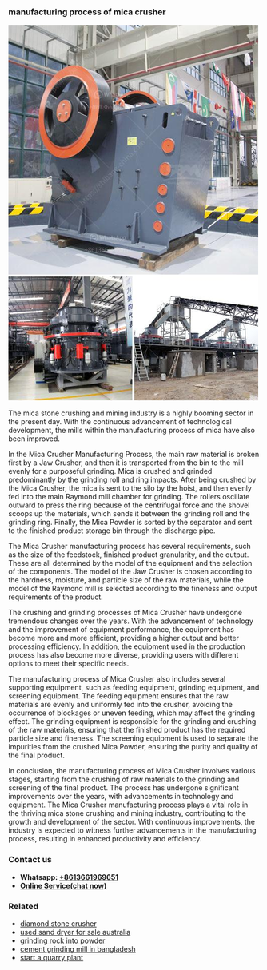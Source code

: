 <h3>manufacturing process of mica crusher</h3><img src='1706773385.jpg' alt=''><p>The mica stone crushing and mining industry is a highly booming sector in the present day. With the continuous advancement of technological development, the mills within the manufacturing process of mica have also been improved.</p><p>In the Mica Crusher Manufacturing Process, the main raw material is broken first by a Jaw Crusher, and then it is transported from the bin to the mill evenly for a purposeful grinding. Mica is crushed and grinded predominantly by the grinding roll and ring impacts. After being crushed by the Mica Crusher, the mica is sent to the silo by the hoist, and then evenly fed into the main Raymond mill chamber for grinding. The rollers oscillate outward to press the ring because of the centrifugal force and the shovel scoops up the materials, which sends it between the grinding roll and the grinding ring. Finally, the Mica Powder is sorted by the separator and sent to the finished product storage bin through the discharge pipe.</p><p>The Mica Crusher manufacturing process has several requirements, such as the size of the feedstock, finished product granularity, and the output. These are all determined by the model of the equipment and the selection of the components. The model of the Jaw Crusher is chosen according to the hardness, moisture, and particle size of the raw materials, while the model of the Raymond mill is selected according to the fineness and output requirements of the product.</p><p>The crushing and grinding processes of Mica Crusher have undergone tremendous changes over the years. With the advancement of technology and the improvement of equipment performance, the equipment has become more and more efficient, providing a higher output and better processing efficiency. In addition, the equipment used in the production process has also become more diverse, providing users with different options to meet their specific needs.</p><p>The manufacturing process of Mica Crusher also includes several supporting equipment, such as feeding equipment, grinding equipment, and screening equipment. The feeding equipment ensures that the raw materials are evenly and uniformly fed into the crusher, avoiding the occurrence of blockages or uneven feeding, which may affect the grinding effect. The grinding equipment is responsible for the grinding and crushing of the raw materials, ensuring that the finished product has the required particle size and fineness. The screening equipment is used to separate the impurities from the crushed Mica Powder, ensuring the purity and quality of the final product.</p><p>In conclusion, the manufacturing process of Mica Crusher involves various stages, starting from the crushing of raw materials to the grinding and screening of the final product. The process has undergone significant improvements over the years, with advancements in technology and equipment. The Mica Crusher manufacturing process plays a vital role in the thriving mica stone crushing and mining industry, contributing to the growth and development of the sector. With continuous improvements, the industry is expected to witness further advancements in the manufacturing process, resulting in enhanced productivity and efficiency.</p><h3>Contact us</h3><ul><li><strong>Whatsapp:&nbsp;<a href="https://wa.me/8613661969651">+8613661969651</a></strong></li><li><a href="https://swt.shibang-china.com/?git&amp;zhl&amp;manufacturing process of mica crusher"><strong>Online Service(chat now)</strong></a></li></ul><h3>Related</h3><ul><li><a href='diamond stone crusher.md'>diamond stone crusher</a></li><li><a href='used sand dryer for sale australia.md'>used sand dryer for sale australia</a></li><li><a href='grinding rock into powder.md'>grinding rock into powder</a></li><li><a href='cement grinding mill in bangladesh.md'>cement grinding mill in bangladesh</a></li><li><a href='start a quarry plant.md'>start a quarry plant</a></li></ul>